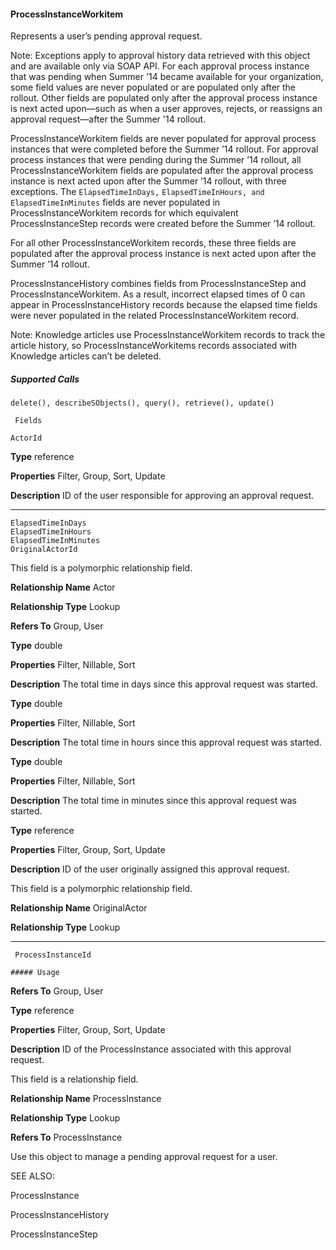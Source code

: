#### ProcessInstanceWorkitem

Represents a user’s pending approval request.

Note: Exceptions apply to approval history data retrieved with this object and are available only via SOAP API. For each approval
process instance that was pending when Summer '14 became available for your organization, some field values are never populated
or are populated only after the rollout. Other fields are populated only after the approval process instance is next acted upon—such
as when a user approves, rejects, or reassigns an approval request—after the Summer '14 rollout.

ProcessInstanceWorkitem fields are never populated for approval process instances that were completed before the Summer ’14 rollout.
For approval process instances that were pending during the Summer ’14 rollout, all ProcessInstanceWorkitem fields are populated after
the approval process instance is next acted upon after the Summer ’14 rollout, with three exceptions. The `ElapsedTimeInDays,`
`ElapsedTimeInHours, and` `ElapsedTimeInMinutes` fields are never populated in ProcessInstanceWorkitem records for
which equivalent ProcessInstanceStep records were created before the Summer ’14 rollout.

For all other ProcessInstanceWorkitem records, these three fields are populated after the approval process instance is next acted upon
after the Summer ’14 rollout.

ProcessInstanceHistory combines fields from ProcessInstanceStep and ProcessInstanceWorkitem. As a result, incorrect elapsed times of
0 can appear in ProcessInstanceHistory records because the elapsed time fields were never populated in the related
ProcessInstanceWorkitem record.

Note: Knowledge articles use ProcessInstanceWorkitem records to track the article history, so ProcessInstanceWorkitems records
associated with Knowledge articles can’t be deleted.

##### Supported Calls
```
delete(), describeSObjects(), query(), retrieve(), update()

 Fields

```
```
ActorId

```

**Type**
reference

**Properties**
Filter, Group, Sort, Update

**Description**
ID of the user responsible for approving an approval request.


-----

```
ElapsedTimeInDays
ElapsedTimeInHours
ElapsedTimeInMinutes
OriginalActorId

```

This field is a polymorphic relationship field.

**Relationship Name**
Actor

**Relationship Type**
Lookup

**Refers To**
Group, User

**Type**
double

**Properties**
Filter, Nillable, Sort

**Description**
The total time in days since this approval request was started.

**Type**
double

**Properties**
Filter, Nillable, Sort

**Description**
The total time in hours since this approval request was started.

**Type**
double

**Properties**
Filter, Nillable, Sort

**Description**
The total time in minutes since this approval request was started.

**Type**
reference

**Properties**
Filter, Group, Sort, Update

**Description**
ID of the user originally assigned this approval request.

This field is a polymorphic relationship field.

**Relationship Name**
OriginalActor

**Relationship Type**
Lookup


-----

```
 ProcessInstanceId

##### Usage

```

**Refers To**
Group, User

**Type**
reference

**Properties**
Filter, Group, Sort, Update

**Description**
ID of the ProcessInstance associated with this approval request.

This field is a relationship field.

**Relationship Name**
ProcessInstance

**Relationship Type**
Lookup

**Refers To**
ProcessInstance


Use this object to manage a pending approval request for a user.

SEE ALSO:

ProcessInstance

ProcessInstanceHistory

ProcessInstanceStep
